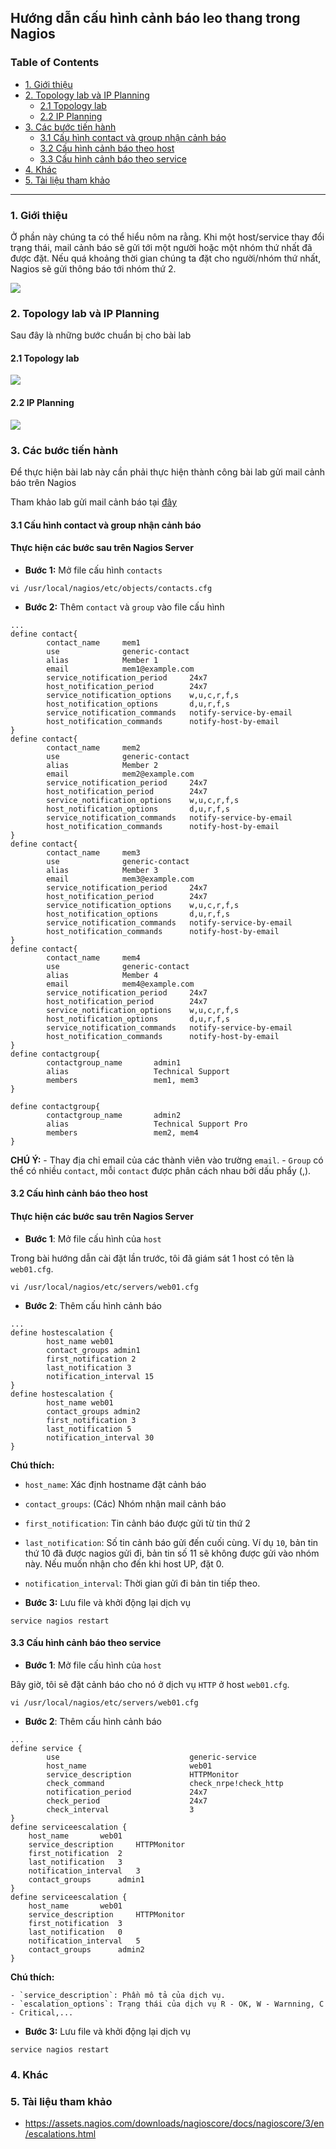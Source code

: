 ## Hướng dẫn cấu hình cảnh báo leo thang trong Nagios

### Table of Contents

- [1. Giới thiệu](#1)
- [2. Topology lab và IP Planning](#2)
	- [2.1 Topology lab](#21)
	- [2.2 IP Planning](#22)
- [3. Các bước tiến hành](#2)
    - [3.1 Cấu hình contact và group nhận cảnh báo](#3.1)
    - [3.2 Cấu hình cảnh báo theo host](#3.2)
    - [3.3 Cấu hình cảnh báo theo service](#3.3)
- [4. Khác](#4)
- [5. Tài liệu tham khảo](#5)

----------------------------------------------------------------------------------------
   
<a name="1"></a>   
### 1. Giới thiệu

Ở phần này chúng ta có thể hiểu nôm na rằng. Khi một host/service thay đổi trạng thái, mail cảnh báo sẽ gửi tới một người hoặc một nhóm thứ nhất đã được đặt. Nếu quá khoảng thời gian chúng ta đặt cho người/nhóm thứ nhất, Nagios sẽ gửi thông báo tới nhóm thứ 2.

<img src="../../images/nagiosescalation.png" />


<a name="2"></a>
### 2. Topology lab và IP Planning

Sau đây là những bước chuẩn bị cho bài lab

<a name="21"></a>
#### 2.1 Topology lab

<img src="https://github.com/meditechopen/meditech-ghichep-nagios/blob/master/images/topo.png">


#### 2.2 IP Planning

<img src="https://github.com/meditechopen/meditech-ghichep-nagios/blob/master/images/IP-Planning.png">



<a name="3"></a>
### 3. Các bước tiến hành

Để thực hiện bài lab này cần phải thực hiện thành công bài lab gửi mail cảnh báo trên Nagios

Tham khảo lab gửi mail cảnh báo tại [đây](https://github.com/meditechopen/meditech-ghichep-nagios/blob/master/docs/thuchanh-nagios/3.Setup-Mail-alert.md)

<a name="3.1"></a>
#### 3.1 Cấu hình contact và group nhận cảnh báo

#### Thực hiện các bước sau trên Nagios Server

- **Bước 1:** Mở file cấu hình `contacts`

```
vi /usr/local/nagios/etc/objects/contacts.cfg
```

- **Bước 2:** Thêm `contact` và `group` vào file cấu hình

```
...
define contact{
        contact_name     mem1
        use				 generic-contact
        alias            Member 1
        email            mem1@example.com
        service_notification_period     24x7	
        host_notification_period        24x7	
        service_notification_options    w,u,c,r,f,s
        host_notification_options       d,u,r,f,s
        service_notification_commands   notify-service-by-email	
        host_notification_commands      notify-host-by-email
}       
define contact{
        contact_name     mem2
        use				 generic-contact
        alias            Member 2
        email            mem2@example.com
        service_notification_period     24x7	
        host_notification_period        24x7	
        service_notification_options    w,u,c,r,f,s
        host_notification_options       d,u,r,f,s
        service_notification_commands   notify-service-by-email	
        host_notification_commands      notify-host-by-email
}       
define contact{
        contact_name     mem3
        use				 generic-contact
        alias            Member 3
        email            mem3@example.com
        service_notification_period     24x7	
        host_notification_period        24x7	
        service_notification_options    w,u,c,r,f,s
        host_notification_options       d,u,r,f,s
        service_notification_commands   notify-service-by-email	
        host_notification_commands      notify-host-by-email
}       
define contact{
        contact_name     mem4
        use				 generic-contact
        alias            Member 4
        email            mem4@example.com
        service_notification_period     24x7	
        host_notification_period        24x7	
        service_notification_options    w,u,c,r,f,s
        host_notification_options       d,u,r,f,s
        service_notification_commands   notify-service-by-email	
        host_notification_commands      notify-host-by-email
}  
define contactgroup{
        contactgroup_name       admin1
        alias                   Technical Support
        members                 mem1, mem3
}
        
define contactgroup{
        contactgroup_name       admin2
        alias                   Technical Support Pro
        members                 mem2, mem4
}
```

**CHÚ Ý:** 
    - Thay địa chỉ email của các thành viên vào trường `email`.
    - `Group` có thể có nhiều `contact`, mỗi `contact` được phân cách nhau bởi dấu phẩy (,).

<a name="3.2"></a>
#### 3.2 Cấu hình cảnh báo theo host

#### Thực hiện các bước sau trên Nagios Server

- **Bước 1**: Mở file cấu hình của `host`

Trong bài hướng dẫn cài đặt lần trước, tôi đã giám sát 1 host có tên là `web01.cfg`.

```
vi /usr/local/nagios/etc/servers/web01.cfg
```

- **Bước 2**: Thêm cấu hình cảnh báo

```
...
define hostescalation {
        host_name web01
        contact_groups admin1
        first_notification 2
        last_notification 3
        notification_interval 15
}
define hostescalation {
        host_name web01
        contact_groups admin2
        first_notification 3
        last_notification 5
        notification_interval 30
}
```

**Chú thích:**

- `host_name`: Xác định hostname đặt cảnh báo
- `contact_groups`: (Các) Nhóm nhận mail cảnh báo
- `first_notification`: Tin cảnh báo được gửi từ tin thứ 2
- `last_notification`: Số tin cảnh báo gửi đến cuối cùng. Ví dụ `10`, bản tin thứ 10 đã được nagios gửi đi, bản tin số 11 sẽ không được gửi vào nhóm này. Nếu muốn nhận cho đến khi host UP, đặt 0.
- `notification_interval`: Thời gian gửi đi bản tin tiếp theo.

- **Bước 3:** Lưu file và khởi động lại dịch vụ

```
service nagios restart
```

<a name="3.3"></a>
#### 3.3 Cấu hình cảnh báo theo service


- **Bước 1**: Mở file cấu hình của `host`

Bây giờ, tôi sẽ đặt cảnh báo cho nó ở dịch vụ `HTTP` ở host `web01.cfg`.

```
vi /usr/local/nagios/etc/servers/web01.cfg
```

- **Bước 2**: Thêm cấu hình cảnh báo

```
...
define service {
        use                             generic-service
        host_name                       web01
        service_description             HTTPMonitor
        check_command                   check_nrpe!check_http
        notification_period             24x7
        check_period		        	24x7
        check_interval		        	3 
}
define serviceescalation {
	host_name		web01
	service_description	    HTTPMonitor
	first_notification	2
	last_notification	3
	notification_interval	3
	contact_groups		admin1
}
define serviceescalation {
	host_name       web01
	service_description     HTTPMonitor
	first_notification	3
	last_notification	0
	notification_interval	5
	contact_groups		admin2
}	
```

**Chú thích:**

    - `service_description`: Phần mô tả của dịch vụ.
    - `escalation_options`: Trạng thái của dịch vụ R - OK, W - Warnning, C - Critical,...
    
- **Bước 3:** Lưu file và khởi động lại dịch vụ

```
service nagios restart
```

<a name="4"></a>
### 4. Khác


<a name="5"></a>
### 5. Tài liệu tham khảo

- https://assets.nagios.com/downloads/nagioscore/docs/nagioscore/3/en/escalations.html
